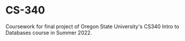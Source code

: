 # CS-340

Coursework for final project of Oregon State University's CS340 Intro to Databases course in Summer 2022.
